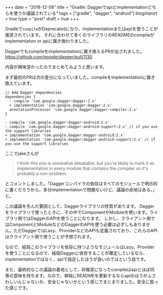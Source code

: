 +++
date = "2018-12-08"
title = "Gradle: Daggerでapiとimplementationどちらを使うか議論されている"
tags = ["gradle", "dagger", "android"]
blogimport = true
type = "post"
draft = true
+++

Gradleで`compile`がDeprecatedになり、implementationまたはapiを使うことが推奨されています。
それに合わせて多くのライブラリのREADMEのcompileがimplementation or apiに置き換わりました。

Daggerでもcompileをimplementationに置き換えるPRが出されました。https://github.com/google/dagger/pull/1130

内容が興味深かったのでまとめてみようと思います。

まず最初のPRは次の差分になっていました。compileをimplementationに置き換えています。

```
// Add Dagger dependencies
dependencies {
  - compile 'com.google.dagger:dagger:2.x'
  + implementation 'com.google.dagger:dagger:2.x'
  annotationProcessor 'com.google.dagger:dagger-compiler:2.x'
}

- compile 'com.google.dagger:dagger-android:2.x'
- compile 'com.google.dagger:dagger-android-support:2.x' // if you use the support libraries
+ implementation 'com.google.dagger:dagger-android:2.x'
+ implementation 'com.google.dagger:dagger-android-support:2.x' // if you use the support libraries
```

ここでjakeさんが

> I think this one is somewhat debatable, but you're likely to mark it as implementation in every module that contains the compiler so it's probably a non-problem.

とコメントしました。「Daggerコンパイラの依存はすべてのモジュールで明示的に書くだろうから、多分implementationで問題ないけど、議論の余地はある。」と。

この議論を生んだ要因として、Daggerライブラリの性質があります。
Daggerをライブラリで使ったときに、その中でComponentやModuleを使います。ライブラリ側ではDaggerのAPIを使うことになります。
しかし、クライアント側ではComponentとModuleなどのDaggerのAPIを使う必要は必ずしもありません。ただDaggerではLazy、ProviderなどのAPIも定義されており、これらのAPIはクライアント側で使うことが予想されます。

なので、結局このライブラリを依存に持つようなモジュールはLazy、Providerを使うことになるので、結局Daggerに依存することが確定しているなら、implementationではなく、apiで指定したほうが良いのではという話です。

また、最終的なこの議論の着地として、非推奨になったcompileはapiとほぼ同等の意味を持ちます。なので、単純にREADMEを更新するならapiのほうがふさわしいんじゃないか、安全じゃないかという感じでまとまりました。安全に振った感じです。
